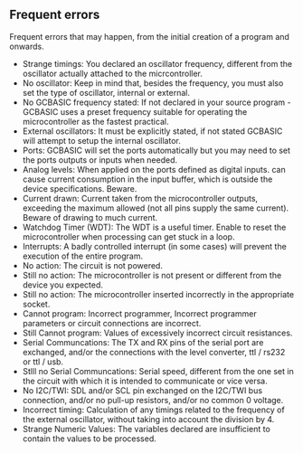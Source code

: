 <div class="section">

<div class="titlepage">

<div>

<div>

<span id="_frequent_errors"></span>Frequent errors
--------------------------------------------------

</div>

</div>

</div>

<span class="red">Frequent errors that may happen, from the initial
creation of a program and onwards.</span>

<div class="itemizedlist">

-   Strange timings: You declared an oscillator frequency, different
    from the oscillator actually attached to the micrcontroller.  
-   No oscillator: Keep in mind that, besides the frequency, you must
    also set the type of oscillator, internal or external.  
-   No GCBASIC frequency stated: If not declared in your source
    program - GCBASIC uses a preset frequency suitable for operating the
    microcontroller as the fastest practical.  
-   External oscillators: It must be explicitly stated, if not stated
    GCBASIC will attempt to setup the internal oscillator.  
-   Ports: GCBASIC will set the ports automatically but you may need to
    set the ports outputs or inputs when needed.  
-   Analog levels: When applied on the ports defined as digital inputs.
    can cause current consumption in the input buffer, which is outside
    the device specifications. Beware.  
-   Current drawn: Current taken from the microcontroller outputs,
    exceeding the maximum allowed (not all pins supply the same
    current). Beware of drawing to much current.  
-   Watchdog Timer (WDT): The WDT is a useful timer. Enable to reset the
    microcontroller when processing can get stuck in a loop.  
-   Interrupts: A badly controlled interrupt (in some cases) will
    prevent the execution of the entire program.  
-   No action: The circuit is not powered.  
-   Still no action: The microcontroller is not present or different
    from the device you expected.  
-   Still no action: The microcontroller inserted incorrectly in the
    appropriate socket.  
-   Cannot program: Incorrect programmer, Incorrect programmer
    parameters or circuit connections are incorrect.  
-   Still Cannot program: Values of excessively incorrect circuit
    resistances.  
-   Serial Communcations: The TX and RX pins of the serial port are
    exchanged, and/or the connections with the level converter, ttl /
    rs232 or ttl / usb.  
-   Stlll no Serial Communcations: Serial speed, different from the one
    set in the circuit with which it is intended to communicate or vice
    versa.  
-   No I2C/TWI: SDL and/or SCL pin exchanged on the I2C/TWI bus
    connection, and/or no pull-up resistors, and/or no common 0
    voltage.  
-   Incorrect timing: Calculation of any timings related to the
    frequency of the external oscillator, without taking into account
    the division by 4.  
-   Strange Numeric Values: The variables declared are insufficient to
    contain the values ​​to be processed.  

</div>

</div>
